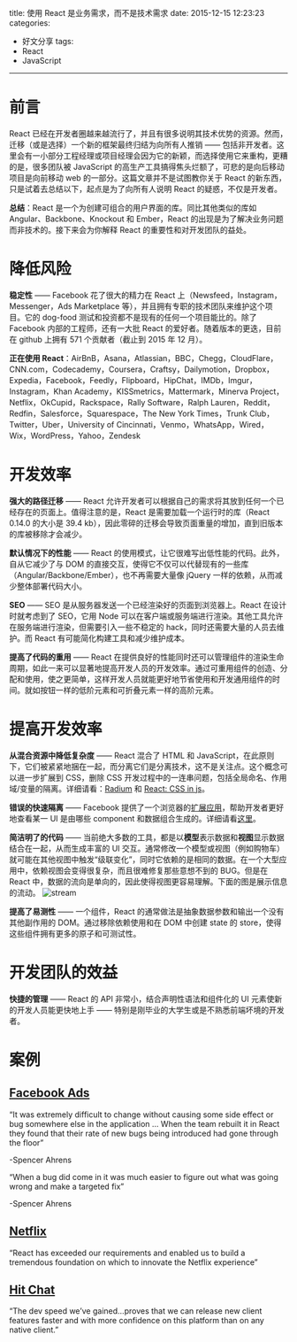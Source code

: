 title: 使用 React 是业务需求，而不是技术需求
date: 2015-12-15 12:23:23
categories:
  - 好文分享
tags:
  - React
  - JavaScript
---

# 前言

React 已经在开发者圈越来越流行了，并且有很多说明其技术优势的资源。然而，迁移（或是选择）一个新的框架最终归结为向所有人推销 —— 包括非开发者。这里会有一小部分工程经理或项目经理会因为它的新颖，而选择使用它来重构，更糟的是，很多团队被 JavaScript 的高生产工具搞得焦头烂额了，可悲的是向后移动项目是向前移动 web 的一部分。这篇文章并不是试图教你关于 React 的新东西，只是试着去总结以下，起点是为了向所有人说明 React 的疑惑，不仅是开发者。

**总结**：React 是一个为创建可组合的用户界面的库。同比其他类似的库如  Angular、Backbone、Knockout 和 Ember，React 的出现是为了解决业务问题而非技术的。接下来会为你解释 React 的重要性和对开发团队的益处。

# 降低风险

**稳定性** —— Facebook 花了很大的精力在 React 上（Newsfeed，Instagram，Messenger，Ads Marketplace 等），并且拥有专职的技术团队来维护这个项目。它的 dog-food 测试和投资都不是现有的任何一个项目能比的。除了 Facebook 内部的工程师，还有一大批 React 的爱好者。随着版本的更迭，目前在 github 上拥有 571 个贡献者（截止到 2015 年 12 月）。

**正在使用 React**：AirBnB，Asana，Atlassian，BBC，Chegg，CloudFlare，CNN.com，Codecademy，Coursera，Craftsy，Dailymotion，Dropbox，Expedia，Facebook，Feedly，Flipboard，HipChat，IMDb，Imgur，Instagram，Khan Academy，KISSmetrics，Mattermark，Minerva Project，Netflix，OkCupid，Rackspace，Rally Software，Ralph Lauren，Reddit，Redfin，Salesforce，Squarespace，The New York Times，Trunk Club，Twitter，Uber，University of Cincinnati，Venmo，WhatsApp，Wired，Wix，WordPress，Yahoo，Zendesk

# 开发效率

**强大的路径迁移** —— React 允许开发者可以根据自己的需求将其放到任何一个已经存在的页面上。值得注意的是，React 是需要加载一个运行时的库（React 0.14.0 的大小是 39.4 kb），因此零碎的迁移会导致页面重量的增加，直到旧版本的库被移除才会减少。

**默认情况下的性能** —— React 的使用模式，让它很难写出低性能的代码。此外，自从它减少了与 DOM 的直接交互，使得它不仅可以代替现有的一些库（Angular/Backbone/Ember），也不再需要大量像 jQuery 一样的依赖，从而减少整体部署代码大小。

**SEO** —— SEO 是从服务器发送一个已经渲染好的页面到浏览器上。React 在设计时就考虑到了 SEO，它用 Node 可以在客户端或服务端进行渲染。其他工具允许在服务端进行渲染，但需要引入一些不稳定的 hack，同时还需要大量的人员去维护。而 React 有可能简化构建工具和减少维护成本。

**提高了代码的重用** —— React 在提供良好的性能同时还可以管理组件的渲染生命周期，如此一来可以显著地提高开发人员的开发效率。通过可重用组件的创造、分配和使用，使之更简单，这样开发人员就能更好地节省使用和开发通用组件的时间。就如按钮一样的低阶元素和可折叠元素一样的高阶元素。

# 提高开发效率

**从混合资源中降低复杂度** —— React 混合了 HTML 和 JavaScript，在此原则下，它们被紧紧地捆在一起，而分离它们是分离技术，这不是关注点。这个概念可以进一步扩展到 CSS，删除 CSS 开发过程中的一连串问题，包括全局命名、作用域/变量的隔离。详细请看：[Radium](http://projects.formidablelabs.com/radium/) 和 [React: CSS in js](https://speakerdeck.com/vjeux/react-css-in-js)。

**错误的快速隔离** —— Facebook 提供了一个浏览器的[扩展应用](https://chrome.google.com/webstore/detail/react-developer-tools/fmkadmapgofadopljbjfkapdkoienihi?hl=en)，帮助开发者更好地查看某一 UI 是由哪些 component 和数据组合生成的。详细请看[这里](https://www.youtube.com/watch?v=D-ioDiacTm8)。

**简洁明了的代码** —— 当前绝大多数的工具，都是以**模型**表示数据和**视图**显示数据结合在一起，从而生成丰富的 UI 交互。通常修改一个模型或视图（例如购物车）就可能在其他视图中触发“级联变化”，同时它依赖的是相同的数据。在一个大型应用中，依赖视图会变得很复杂，而且很难修复那些意想不到的 BUG。但是在 React 中，数据的流向是单向的，因此使得视图更容易理解。下面的图是展示信息的流动。
![stream](https://cdn-images-1.medium.com/max/800/1*pHvDgaslF8EClCehi6AiMA.png)

**提高了易测性** —— 一个组件，React 的通常做法是抽象数据参数和输出一个没有其他副作用的 DOM。通过移除依赖使用和在 DOM 中创建 state 的 store，使得这些组件拥有更多的原子和可测试性。

# 开发团队的效益

**快捷的管理** —— React 的 API 非常小，结合声明性语法和组件化的 UI 元素使新的开发人员能更快地上手 —— 特别是刚毕业的大学生或是不熟悉前端坏境的开发者。

# 案例

## [Facebook Ads](http://5by5.tv/changelog/149)

“It was extremely difficult to change without causing some side effect or bug somewhere else in the application … When the team rebuilt it in React they found that their rate of new bugs being introduced had gone through the floor”

-Spencer Ahrens

“When a bug did come in it was much easier to figure out what was going wrong and make a targeted fix”

-Spencer Ahrens

## [Netflix](http://techblog.netflix.com/2015/01/netflix-likes-react.html)

“React has exceeded our requirements and enabled us to build a tremendous foundation on which to innovate the Netflix experience”

## [Hit Chat](https://developer.atlassian.com/blog/2015/02/rebuilding-hipchat-with-react/)

“The dev speed we’ve gained…proves that we can release new client features faster and with more confidence on this platform than on any native client.”
